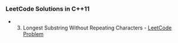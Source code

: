 ### LeetCode Solutions in C++11

* 3) Longest Substring Without Repeating Characters - [LeetCode Problem](https://leetcode.com/problems/longest-substring-without-repeating-characters)